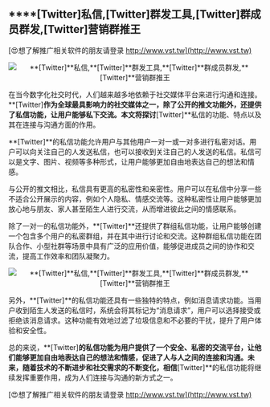 ## ****[Twitter]**私信,**[Twitter]**群发工具,**[Twitter]**群成员群发,**[Twitter]**营销群推王**

[😍想了解推广相关软件的朋友请登录 http://www.vst.tw](http://www.vst.tw)

 <center><img src="https://vst.tw/MP4/tuiguang/png/2.png" alt="**[Twitter]**私信,**[Twitter]**群发工具,**[Twitter]**群成员群发,**[Twitter]**营销群推王"></center>

在当今数字化社交时代，人们越来越多地依赖于社交媒体平台来进行沟通和连接。**[Twitter]**作为全球最具影响力的社交媒体之一，除了公开的推文功能外，还提供了私信功能，让用户能够私下交流。本文将探讨**[Twitter]**私信的功能、特点以及其在连接与沟通方面的作用。

**[Twitter]**的私信功能允许用户与其他用户一对一或一对多进行私密对话。用户可以向关注自己的人发送私信，也可以接收到关注自己的人发送的私信。私信可以是文字、图片、视频等多种形式，让用户能够更加自由地表达自己的想法和情感。

与公开的推文相比，私信具有更高的私密性和亲密性。用户可以在私信中分享一些不适合公开展示的内容，例如个人隐私、情感交流等。这种私密性让用户能够更加放心地与朋友、家人甚至陌生人进行交流，从而增进彼此之间的情感联系。

除了一对一的私信功能外，**[Twitter]**还提供了群组私信功能，让用户能够创建一个包含多个用户的私密群组，并在其中进行讨论和交流。这种群组私信功能在团队合作、小型社群等场景中具有广泛的应用价值，能够促进成员之间的协作和交流，提高工作效率和团队凝聚力。

 <center><img src="https://vst.tw/MP4/tuiguang/png/1.png" alt="**[Twitter]**私信,**[Twitter]**群发工具,**[Twitter]**群成员群发,**[Twitter]**营销群推王"></center>

另外，**[Twitter]**的私信功能还具有一些独特的特点，例如消息请求功能。当用户收到陌生人发送的私信时，系统会将其标记为“消息请求”，用户可以选择接受或拒绝该消息请求。这种功能有效地过滤了垃圾信息和不必要的干扰，提升了用户体验和安全性。

总的来说，**[Twitter]**的私信功能为用户提供了一个安全、私密的交流平台，让他们能够更加自由地表达自己的想法和情感，促进了人与人之间的连接和沟通。未来，随着技术的不断进步和社交需求的不断变化，相信**[Twitter]**的私信功能将继续发挥重要作用，成为人们连接与沟通的新方式之一。

[😍想了解推广相关软件的朋友请登录 http://www.vst.tw](http://www.vst.tw)



